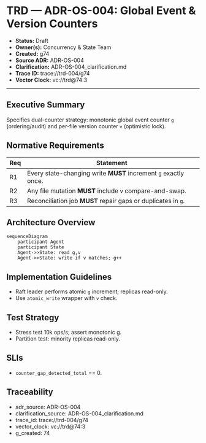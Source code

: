 # TRD — ADR-OS-004: Global Event & Version Counters

* **Status:** Draft
* **Owner(s):** Concurrency & State Team
* **Created:** g74
* **Source ADR:** ADR-OS-004
* **Clarification:** ADR-OS-004_clarification.md
* **Trace ID:** trace://trd-004/g74
* **Vector Clock:** vc://trd@74:3

---

## Executive Summary
Specifies dual-counter strategy: monotonic global event counter `g` (ordering/audit) and per-file version counter `v` (optimistic lock).

## Normative Requirements
| Req | Statement |
|-----|-----------|
| R1 | Every state-changing write **MUST** increment `g` exactly once. |
| R2 | Any file mutation **MUST** include `v` compare-and-swap. |
| R3 | Reconciliation job **MUST** repair gaps or duplicates in `g`. |

## Architecture Overview
```mermaid
sequenceDiagram
    participant Agent
    participant State
    Agent->>State: read g,v
    Agent->>State: write if v matches; g++
```

## Implementation Guidelines
- Raft leader performs atomic `g` increment; replicas read-only.
- Use `atomic_write` wrapper with `v` check.

## Test Strategy
- Stress test 10k ops/s; assert monotonic g.
- Partition test: minority replicas read-only.

## SLIs
- `counter_gap_detected_total` == 0.

## Traceability
- adr_source: ADR-OS-004
- clarification_source: ADR-OS-004_clarification.md
- trace_id: trace://trd-004/g74
- vector_clock: vc://trd@74:3
- g_created: 74 